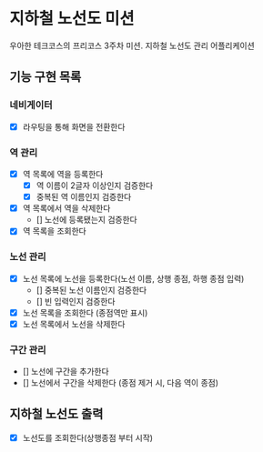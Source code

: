 # 지하철 노선도 미션

우아한 테크코스의 프리코스 3주차 미션. 지하철 노선도 관리 어플리케이션

## 기능 구현 목록

### 네비게이터

- [x] 라우팅을 통해 화면을 전환한다

### 역 관리

- [x] 역 목록에 역을 등록한다
  - [x] 역 이름이 2글자 이상인지 검증한다
  - [x] 중복된 역 이름인지 검증한다
- [x] 역 목록에서 역을 삭제한다
  - [] 노선에 등록됐는지 검증한다
- [x] 역 목록을 조회한다

### 노선 관리

- [x] 노선 목록에 노선을 등록한다(노선 이름, 상행 종점, 하행 종점 입력)
  - [] 중복된 노선 이름인지 검증한다
  - [] 빈 입력인지 검증한다
- [x] 노선 목록을 조회한다 (종점역만 표시)
- [x] 노선 목록에서 노선을 삭제한다

### 구간 관리

- [] 노선에 구간을 추가한다
- [] 노선에서 구간을 삭제한다 (종점 제거 시, 다음 역이 종점)

## 지하철 노선도 출력

- [x] 노선도를 조회한다(상행종점 부터 시작)

